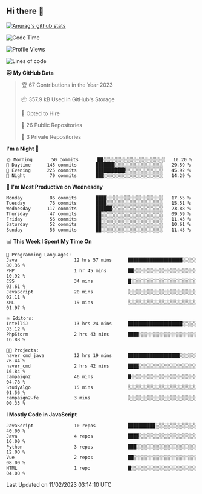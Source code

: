 ## Hi there 👋

[![Anurag's github stats](https://github-readme-stats.vercel.app/api?username=Songwonseok)](https://github.com/anuraghazra/github-readme-stats)



<!--START_SECTION:waka-->
![Code Time](http://img.shields.io/badge/Code%20Time-2%2C061%20hrs%2030%20mins-blue)

![Profile Views](http://img.shields.io/badge/Profile%20Views-3-blue)

![Lines of code](https://img.shields.io/badge/From%20Hello%20World%20I%27ve%20Written-3%20Million%20lines%20of%20code-blue)

**🐱 My GitHub Data** 

> 🏆 67 Contributions in the Year 2023
 > 
> 📦 357.9 kB Used in GitHub's Storage 
 > 
> 💼 Opted to Hire
 > 
> 📜 26 Public Repositories 
 > 
> 🔑 3 Private Repositories  
 > 
**I'm a Night 🦉** 

```text
🌞 Morning       50 commits       ██░░░░░░░░░░░░░░░░░░░░░░░   10.20 % 
🌆 Daytime      145 commits       ███████░░░░░░░░░░░░░░░░░░   29.59 % 
🌃 Evening      225 commits       ███████████░░░░░░░░░░░░░░   45.92 % 
🌙 Night         70 commits       ███░░░░░░░░░░░░░░░░░░░░░░   14.29 % 

```
📅 **I'm Most Productive on Wednesday** 

```text
Monday          86 commits       ████░░░░░░░░░░░░░░░░░░░░░   17.55 % 
Tuesday         76 commits       ████░░░░░░░░░░░░░░░░░░░░░   15.51 % 
Wednesday      117 commits       ██████░░░░░░░░░░░░░░░░░░░   23.88 % 
Thursday        47 commits       ██░░░░░░░░░░░░░░░░░░░░░░░   09.59 % 
Friday          56 commits       ██░░░░░░░░░░░░░░░░░░░░░░░   11.43 % 
Saturday        52 commits       ██░░░░░░░░░░░░░░░░░░░░░░░   10.61 % 
Sunday          56 commits       ██░░░░░░░░░░░░░░░░░░░░░░░   11.43 % 

```


📊 **This Week I Spent My Time On** 

```text
💬 Programming Languages: 
Java                     12 hrs 57 mins      ████████████████████░░░░░   80.36 % 
PHP                      1 hr 45 mins        ██░░░░░░░░░░░░░░░░░░░░░░░   10.92 % 
CSS                      34 mins             █░░░░░░░░░░░░░░░░░░░░░░░░   03.61 % 
JavaScript               20 mins             ░░░░░░░░░░░░░░░░░░░░░░░░░   02.11 % 
XML                      19 mins             ░░░░░░░░░░░░░░░░░░░░░░░░░   01.97 % 

🔥 Editors: 
IntelliJ                 13 hrs 24 mins      ████████████████████░░░░░   83.12 % 
PhpStorm                 2 hrs 43 mins       ████░░░░░░░░░░░░░░░░░░░░░   16.88 % 

🐱‍💻 Projects: 
naver_cmd_java           12 hrs 19 mins      ███████████████████░░░░░░   76.44 % 
naver_cmd                2 hrs 42 mins       ████░░░░░░░░░░░░░░░░░░░░░   16.84 % 
campaign2                46 mins             █░░░░░░░░░░░░░░░░░░░░░░░░   04.78 % 
StudyAlgo                15 mins             ░░░░░░░░░░░░░░░░░░░░░░░░░   01.56 % 
campaign2-fe             3 mins              ░░░░░░░░░░░░░░░░░░░░░░░░░   00.33 % 

```

**I Mostly Code in JavaScript** 

```text
JavaScript               10 repos            ██████████░░░░░░░░░░░░░░░   40.00 % 
Java                     4 repos             ████░░░░░░░░░░░░░░░░░░░░░   16.00 % 
Python                   3 repos             ███░░░░░░░░░░░░░░░░░░░░░░   12.00 % 
Vue                      2 repos             ██░░░░░░░░░░░░░░░░░░░░░░░   08.00 % 
HTML                     1 repo              █░░░░░░░░░░░░░░░░░░░░░░░░   04.00 % 

```



 Last Updated on 11/02/2023 03:14:10 UTC
<!--END_SECTION:waka-->
